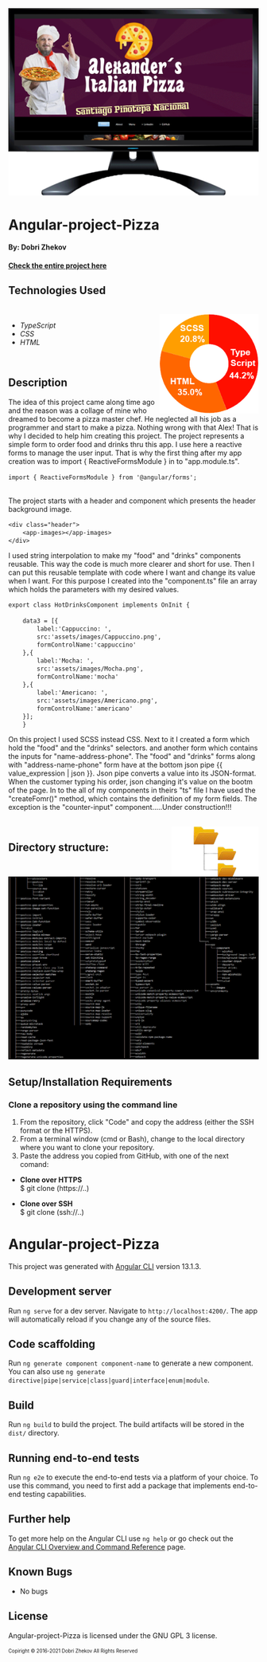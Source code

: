 <img align="justify" alt="chart" width="950px" src="https://github.com/zhekovdobri/Angular-Pizza-app/blob/main/assets/images/Alexander_Pizza1200px.gif">

# Angular-project-Pizza

#### By: Dobri Zhekov

#### [<ins>Check the entire project here</ins>](https://zhekovdobri.github.io/Angular-Pizza-app/)

## Technologies Used

<div class=pull-left>

</div>
&nbsp;&nbsp;&nbsp;&nbsp;&nbsp;&nbsp;&nbsp;&nbsp;&nbsp;&nbsp;&nbsp;&nbsp;&nbsp;&nbsp;&nbsp;
<div class=pull-right>
<img align="right" alt="chart" height="200px" src="https://github.com/zhekovdobri/Angular-Pizza-app/blob/main/Pizza_language_chart.png">
</div>

* _TypeScript_
* _CSS_
* _HTML_


<br />

## Description
The idea of this project came along time ago and the reason was a collage of mine who dreamed to become a pizza master chef. He neglected all his job as a programmer and start to make a pizza. Nothing wrong with that Alex! That is why I decided to help him creating this project. The project represents a simple form to order food and drinks thru this app. I use here a reactive forms to manage the user input. That is why the first thing after my app creation was to import { ReactiveFormsModule } in to "app.module.ts".
<br />

`import { ReactiveFormsModule } from '@angular/forms';`

<br />
The project starts with a header and component which presents the header background image.

```
<div class="header">
    <app-images></app-images>
</div> 
```
I used string interpolation to make my "food" and "drinks" components reusable. This way the code is much more clearer and short for use. Then I can put this reusable template with code where I want and change its value when I want. For this purpose I created into the "component.ts" file an array which holds the parameters with my desired values. 
```
export class HotDrinksComponent implements OnInit {
    
    data3 = [{
        label:'Cappuccino: ',
        src:'assets/images/Cappuccino.png',
        formControlName:'cappuccino'
    },{
        label:'Mocha: ',
        src:'assets/images/Mocha.png',
        formControlName:'mocha'
    },{
        label:'Americano: ',
        src:'assets/images/Americano.png',
        formControlName:'americano' 
    }];
    }
```
    
On this project I used SCSS instead CSS. Next to it I created a form which hold the "food" and the "drinks" selectors.  and another form which contains the inputs for "name-address-phone". The "food" and "drinks" forms along with "address-name-phone" form have at the bottom json pipe {{ value_expression | json }}. Json pipe converts a value into its JSON-format. When the customer typing his order, json changing it's value on the bootm of the page. In to the all of my components in theirs "ts" file I have used the "createFomr()" method, which contains the definition of my form fields. The exception is the "counter-input" component.....Under construction!!!

</div>
&nbsp;&nbsp;&nbsp;&nbsp;&nbsp;&nbsp;&nbsp;&nbsp;&nbsp;&nbsp;&nbsp;&nbsp;&nbsp;&nbsp;&nbsp;
<div class=pull-right>
<img align="right" alt="chart" height="100px" src="https://github.com/zhekovdobri/Angular-project-Animation/blob/13623e56193965cc9087844ff371f984af0c11ee/src/assets/images/Directory_structure2-removebg-preview.png">
</div>

## Directory structure:

<img alt="chart" src="https://github.com/zhekovdobri/Angular-Pizza-app/blob/main/assets/images/Directory%20Tree%20Pizza.png">

## Setup/Installation Requirements

### Clone a repository using the command line 

1. From the repository, click "Code" and copy the address (either the SSH format or the HTTPS). 
2. From a terminal window (cmd or Bash), change to the local directory where you want to clone your repository.
3. Paste the address you copied from GitHub, with one of the next comand:

* **Clone over HTTPS**<br>
  $ git clone (https://..)
  
* **Clone over SSH**<br>
  $ git clone (ssh://..)

# Angular-project-Pizza

This project was generated with [Angular CLI](https://github.com/angular/angular-cli) version 13.1.3.

## Development server

Run `ng serve` for a dev server. Navigate to `http://localhost:4200/`. The app will automatically reload if you change any of the source files.

## Code scaffolding

Run `ng generate component component-name` to generate a new component. You can also use `ng generate directive|pipe|service|class|guard|interface|enum|module`.

## Build

Run `ng build` to build the project. The build artifacts will be stored in the `dist/` directory.

## Running end-to-end tests

Run `ng e2e` to execute the end-to-end tests via a platform of your choice. To use this command, you need to first add a package that implements end-to-end testing capabilities.

## Further help

To get more help on the Angular CLI use `ng help` or go check out the [Angular CLI Overview and Command Reference](https://angular.io/cli) page.

## Known Bugs

* No bugs

## License


Angular-project-Pizza is licensed under the GNU GPL 3 license.

<sub><sup>Copiright © 2016-2021 Dobri Zhekov All Rights Reserved</sup></sub>
